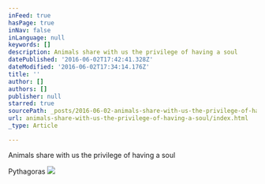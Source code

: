 ```yaml
---
inFeed: true
hasPage: true
inNav: false
inLanguage: null
keywords: []
description: Animals share with us the privilege of having a soul
datePublished: '2016-06-02T17:42:41.328Z'
dateModified: '2016-06-02T17:34:14.176Z'
title: ''
author: []
authors: []
publisher: null
starred: true
sourcePath: _posts/2016-06-02-animals-share-with-us-the-privilege-of-having-a-soul.md
url: animals-share-with-us-the-privilege-of-having-a-soul/index.html
_type: Article

---
```

Animals share with us the privilege of having a soul

Pythagoras
![](https://the-grid-user-content.s3-us-west-2.amazonaws.com/c9edba3f-97c3-468e-a1d5-5f17bdd66185.jpg)